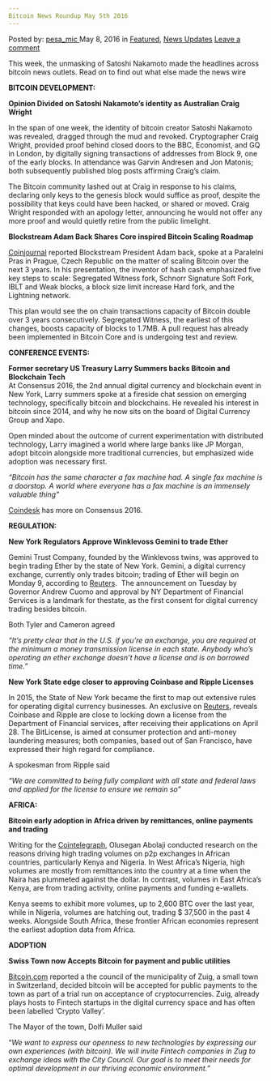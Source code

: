 ```yaml
---
Bitcoin News Roundup May 5th 2016
---
```

<article class="post-listing post-13985 post type-post status-publish format-standard has-post-thumbnail hentry  tag-3336 tag-bitcoin tag-news tag-roundup tag-week">
    <div class="post-inner">
        <span>Posted by: <a href="https://www.deepdotweb.com/author/pesa_mic/" title="">pesa_mic </a></span>
    <span>May 8, 2016</span>
    <span>in <a href="https://www.deepdotweb.com/category/deepdot-news/" rel="category tag">Featured</a>, <a href="https://www.deepdotweb.com/category/news-updates/" rel="category tag">News Updates</a></span>
    <span><a href="https://www.deepdotweb.com/2016/05/08/bitcoin-news-roundup-week-ending-may-5-2016/#respond">Leave a comment</a></span>
    </p>
    <div class="clear"></div>
    <div class="entry">
    <p>This week, the unmasking of Satoshi Nakamoto made the headlines across bitcoin news outlets. Read on to find out what else made the news wire</p>
    <p><strong>BITCOIN DEVELOPMENT:</strong></p>
    <p><strong>Opinion Divided on Satoshi Nakamoto’s identity as Australian Craig Wright </strong></p>
    <p>In the span of one week, the identity of bitcoin creator Satoshi Nakamoto was revealed, dragged through the mud and revoked. Cryptographer Craig Wright, provided proof behind closed doors to the BBC, Economist, and GQ in London, by digitally signing transactions of addresses from Block 9, one of the early blocks. In attendance was Garvin Andresen and Jon Matonis; both subsequently published blog posts affirming Craig’s claim.</p>
    <p>The Bitcoin community lashed out at Craig in response to his claims, declaring only keys to the genesis block would suffice as proof, despite the possibility that keys could have been hacked, or shared or moved. Craig Wright responded with an apology letter, announcing he would not offer any more proof and would quietly retire from the public limelight.</p>
    <p><strong>Blockstream Adam Back Shares Core inspired Bitcoin Scaling Roadmap</strong></p>
    <p><a href="http://coinjournal.net/blockstream-president-adam-back-shares-roadmap-scaling-bitcoin/">Coinjournal</a> reported Blockstream President Adam back, spoke at a Paralelni Pras in Prague, Czech Republic on the matter of scaling Bitcoin over the next 3 years. In his presentation, the inventor of hash cash emphasized five key steps to scale: Segregated Witness fork, Schnorr Signature Soft Fork, IBLT and Weak blocks, a block size limit increase Hard fork, and the Lightning network.</p>
    <p>This plan would see the on chain transactions capacity of Bitcoin double over 3 years consecutively. Segregated Witness, the earliest of this changes, boosts capacity of blocks to 1.7MB. A pull request has already been implemented in Bitcoin Core and is undergoing test and review.</p>
    <p><strong>CONFERENCE EVENTS:</strong></p>
    <p><strong>Former secretary US Treasury Larry Summers backs Bitcoin and Blockchain Tech<br />
    </strong>At Consensus 2016, the 2nd annual digital currency and blockchain event in New York, Larry summers spoke at a fireside chat session on emerging technology, specifically bitcoin and blockchains. He revealed his interest in bitcoin since 2014, and why he now sits on the board of Digital Currency Group and Xapo.</p>
    <p>Open minded about the outcome of current experimentation with distributed technology, Larry imagined a world where large banks like JP Morgan, adopt bitcoin alongside more traditional currencies, but emphasized wide adoption was necessary first.</p>
    <p><em>&#8220;Bitcoin has the same character a fax machine had. A single fax machine is a doorstop. A world where everyone has a fax machine is an immensely valuable thing&#8221;</em></p>
    <p><a href="http://www.coindesk.com/larry-summers-us-treasury-blockchain-can-succeed-without-bitcoin/">Coindesk</a> has more on Consensus 2016.</p>
    <p><strong>REGULATION:</strong></p>
    <p><strong>New York Regulators Approve Winklevoss Gemini to trade Ether</strong></p>
    <p>Gemini Trust Company, founded by the Winklevoss twins, was approved to begin trading Ether by the state of New York. Gemini, a digital currency exchange, currently only trades bitcoin; trading of Ether will begin on Monday 9, according to <a href="http://www.reuters.com/article/us-usa-winklevoss-ether-idUSKCN0XW1SZ">Reuters</a>.  The announcement on Tuesday by Governor Andrew Cuomo and approval by NY Department of Financial Services is a landmark for thestate, as the first consent for digital currency trading besides bitcoin.</p>
    <p>Both Tyler and Cameron agreed</p>
    <p><em>&#8220;It&#8217;s pretty clear that in the U.S. if you&#8217;re an exchange, you are required at the minimum a money transmission license in each state. Anybody who&#8217;s operating an ether exchange doesn&#8217;t have a license and is on borrowed time.&#8221;</em></p>
    <p><strong>New York State edge closer to approving Coinbase and Ripple Licenses</strong></p>
    <p>In 2015, the State of New York became the first to map out extensive rules for operating digital currency businesses. An exclusive on <a href="http://www.reuters.com/article/us-new-york-bitcoin-licenses-exclusive-idUSKCN0XW2FA">Reuters</a>, reveals Coinbase and Ripple are close to locking down a license from the Department of Financial services, after receiving their applications on April 28. The BitLicense, is aimed at consumer protection and anti-money laundering measures; both companies, based out of San Francisco, have expressed their high regard for compliance.</p>
    <p>A spokesman from Ripple said</p>
    <p><em>&#8220;We are committed to being fully compliant with all state and federal laws and applied for the license to ensure we remain so&#8221;</em></p>
    <p><strong>AFRICA:</strong></p>
    <p><strong>Bitcoin early adoption in Africa driven by remittances, online payments and trading</strong></p>
    <p>Writing for the <a href="http://cointelegraph.com/news/bitcoin-adoption-in-africa-up-due-to-trading-remittances-freelancing-mining-remains-low">Cointelegraph</a>, Olusegan Abolaji conducted research on the reasons driving high trading volumes on p2p exchanges in African countries, particularly Kenya and Nigeria. In West Africa’s Nigeria, high volumes are mostly from remittances into the country at a time when the Naira has plummeted against the dollar. In contrast, volumes in East Africa’s Kenya, are from trading activity, online payments and funding e-wallets.</p>
    <p>Kenya seems to exhibit more volumes, up to 2,600 BTC over the last year, while in Nigeria, volumes are hatching out, trading $ 37,500 in the past 4 weeks. Alongside South Africa, these frontier African economies represent the earliest adoption data from Africa.</p>
    <p><strong>ADOPTION</strong></p>
    <p><strong>Swiss Town now Accepts Bitcoin for payment and public utilities</strong></p>
    <p><a href="https://news.bitcoin.com/swiss-town-accepts-bitcoin/">Bitcoin.com</a> reported a the council of the municipality of Zuig, a small town in Switzerland, decided bitcoin will be accepted for public payments to the town as part of a trial run on acceptance of cryptocurrencies. Zuig, already plays hosts to Fintech startups in the digital currency space and has often been labelled ‘Crypto Valley’.</p>
    <p>The Mayor of the town, Dolfi Muller said</p>
    <p>“<em>We want to express our openness to new technologies by expressing our own experiences (with bitcoin). We will invite Fintech companies in Zug to exchange ideas with the City Council. Our goal is to meet their needs for optimal development in our thriving economic environment.”</em></p>
    </div>
    <span style="display:none"><a href="https://www.deepdotweb.com/tag/2016/" rel="tag">2016</a> <a href="https://www.deepdotweb.com/tag/bitcoin/" rel="tag">bitcoin</a> <a href="https://www.deepdotweb.com/tag/news/" rel="tag">news</a> <a href="https://www.deepdotweb.com/tag/roundup/" rel="tag">roundup</a> <a href="https://www.deepdotweb.com/tag/week/" rel="tag">week</a></span> <span style="display:none" class="updated">2016-05-08</span>
    <div style="display:none" class="vcard author" itemprop="author" itemscope itemtype="http://schema.org/Person"><strong class="fn" itemprop="name"><a href="https://www.deepdotweb.com/author/pesa_mic/" title="Posts by pesa_mic" rel="author">pesa_mic</a></strong></div>
    </div>
</article>


